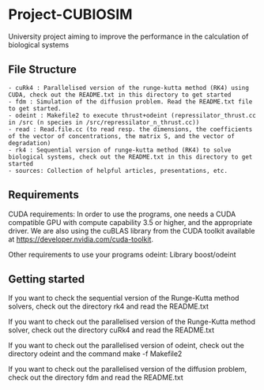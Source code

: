 # Project-CUBIOSIM
University project aiming to improve the performance in the calculation of biological systems

## File Structure
    - cuRk4 : Parallelised version of the runge-kutta method (RK4) using CUDA, check out the README.txt in this directory to get started
    - fdm : Simulation of the diffusion problem. Read the README.txt file to get started.
    - odeint : Makefile2 to execute thrust+odeint (repressilator_thrust.cc in /src (n species in /src/repressilator_n_thrust.cc))
    - read : Read.file.cc (to read resp. the dimensions, the coefficients of the vector of concentrations, the matrix S, and the vector of degradation)
    - rk4 : Sequential version of runge-kutta method (RK4) to solve biological systems, check out the README.txt in this directory to get started
    - sources: Collection of helpful articles, presentations, etc.

## Requirements
CUDA requirements: In order to use the programs, one needs a CUDA compatible GPU with compute capability 3.5 or higher, and the appropriate driver. We are also using the cuBLAS library from the CUDA toolkit available at https://developer.nvidia.com/cuda-toolkit.

Other requirements to use your programs 
odeint: Library boost/odeint

## Getting started
If you want to check the sequential version of the Runge-Kutta method solvers, check out the directory rk4 and read the README.txt

If you want to check out the parallelised version of the Runge-Kutta method solver, check out the directory cuRk4 and read the README.txt

If you want to check out the parallelised version of odeint, check out the directory odeint and the command make -f Makefile2

If you want to check out the parallelised version of the diffusion problem, check out the directory fdm and read the README.txt

